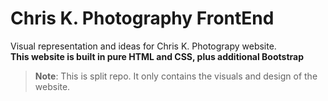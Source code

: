 # Chris K. Photography FrontEnd
Visual representation and ideas for Chris K. Photograpy website. <br/>
**This website is built in pure HTML and CSS, plus additional Bootstrap**

> **Note**: This is split repo. It only contains the visuals and design of the website.
